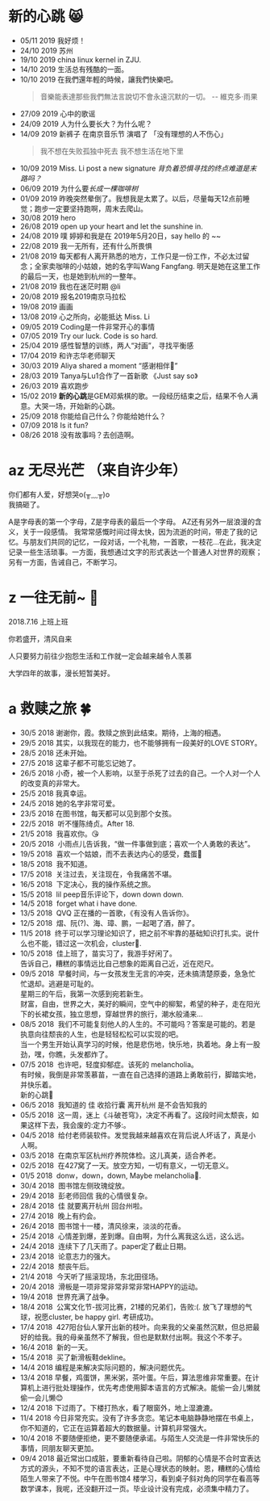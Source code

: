 # 新的心跳 :smile_cat:
* 05/11 2019 我好烦！
* 24/10 2019 苏州
* 19/10 2019 china linux kernel in ZJU.
* 14/10 2019 生活总有残酷的一面。
* 10/10 2019 在我們還年輕的時候，讓我們快樂吧。
  > 音樂能表達那些我們無法言說切不會永遠沉默的一切。 -- 維克多·雨果
* 27/09 2019 心中的歌谣
* 24/09 2019 人为什么要长大？为什么呢？
* 14/09 2019 新裤子 在南京音乐节 演唱了 「没有理想的人不伤心」
  > 我不想在失败孤独中死去 我不想生活在地下里
* 10/09 2019 Miss. Li post a new signature *背负着恐惧寻找的终点难道是末路吗？*
* 06/09 2019 为什么要*长成一棵咖啡树*
* 01/09 2019 昨晚突然晕倒了。我想我是太累了。以后，尽量每天12点前睡觉；跑步一定要坚持跑啊，周末去爬山。
* 30/08 2019 hero
* 26/08 2019 open up your heart and let the sunshine in.
* 24/08 2019 噗 婷婷和我是在 2019年5月20日，say hello 的 ~~
* 22/08 2019 我一无所有，还有什么所畏惧
* 21/08 2019 每天都有人离开熟悉的地方，工作只是一份工作，不必太过留念；全家卖咖啡的小姑娘，她的名字叫Wang Fangfang. 明天是她在这里工作的最后一天，也是她到杭州的一整年。
* 21/08 2019 我也在迷茫时期 @li
* 20/08 2019 报名2019南京马拉松
* 19/08 2019 画画
* 13/08 2019 心之所向，必能抵达 Miss. Li
* 09/05 2019 Coding是一件非常开心的事情
* 07/05 2019 Try our luck. Code is so hard.
* 25/04 2019 感性智慧的训练，两人“对画”，寻找平衡感
* 17/04 2019 和许志华老师聊天
* 30/03 2019 Aliya shared a moment “感谢相伴:pig:”
* 28/03 2019 Tanya与Lu1合作了一首新歌 《Just say so》
* 26/03 2019 喜欢跑步
* 15/02 2019 **新的心跳**是GEM邓紫棋的歌。一段经历结束之后，结果不令人满意。大哭一场，开始新的心跳。
* 25/09 2018 你能给自己什么？你能给她什么？
* 07/09 2018 Is it fun?
* 08/26 2018 没有故事吗？去创造啊。

# az 无尽光芒 （来自许少年）

你们都有人爱，好想哭o(╥﹏╥)o  
我搞砸了。

A是字母表的第一个字母，Z是字母表的最后一个字母。
AZ还有另外一层浪漫的含义，关于一段感情。
我常常感慨时间过得太快，因为流逝的时间，带走了我的记忆。与朋友们共同的记忆，一段对话，一个礼物，一首歌，一枝花...在此，我决定记录一些生活琐事。一方面，我想通过文字的形式表达一个普通人对世界的观察；另有一方面，告诫自己，不断学习。
# z 一往无前~ :rose:

2018.7.16 上班上班

你若盛开，清风自来

人只要努力前往少抱怨生活和工作就一定会越来越令人羡慕

大学四年的故事，漫长短暂美好。

# a 救赎之旅 :four_leaf_clover:
* 30/5 2018  谢谢你，霞。救赎之旅到此结束。期待，上海的相遇。
* 29/5 2018  其实，以我现在的能力，也不能够拥有一段美好的LOVE STORY。
* 28/5 2018  还未开始。
* 27/5 2018  这辈子都不可能忘记她了。
* 26/5 2018  小奇，被一个人影响，以至于杀死了过去的自己。一个人对一个人的改变真的非常大。
* 25/5 2018  我真幸运。
* 24/5 2018  她的名字非常可爱。
* 23/5 2018  在图书馆，每天都可以见到那个女孩。
* 22/5 2018  听不懂陈绮贞。After 18.
* 21/5 2018  我喜欢你。:kissing_heart:
* 20/5 2018  小雨点儿告诉我，“做一件事做到底；喜欢一个人勇敢的表达”。
* 19/5 2018  喜欢一个姑娘，而不去表达内心的感受，蠢蛋:egg:
* 18/5 2018  我不知道。
* 17/5 2018  关注过去，关注现在，令我痛苦不堪。
* 16/5 2018  下定决心，我的操作系统之旅。
* 15/5 2018  lil peep音乐评论下，down down down.
* 14/5 2018  forget what i have done.
* 13/5 2018  QVQ 正在播的一首歌，《有没有人告诉你》。
* 12/5 2018  熠、阮(?)、海、璋、鹏，一起喝了酒，醉了。
* 11/5 2018  终于可以学习理论知识了，把之前不牢靠的基础知识打扎实。说什么也不能，错过这一次机会，cluster:leaves:.
* 10/5 2018  佳上班了，苗实习了，我游手好闲了。<br> 告诉自己，糟糕的事情远比自己想象的距离自己近，近在咫尺。
* 09/5 2018  早餐时间，与一女孩发生无言的冲突，还未搞清楚原委，急急忙忙退却。逃避是可耻的。<br>星期三的午后，我第一次感到宛若新生。<br>财富，自由，世界之大，美好的瞬间，空气中的柳絮，希望的种子，走在阳光下的长裙女孩，独立思想，穿越世界的旅行，潮水般涌来...
* 08/5 2018  我们不可能复刻他人的人生的。不可能吗？答案是可能的。若是执意向往颓丧的人生，也是轻轻松松可以实现的吧。<br> 当一个男生开始认真学习的时候，他是悲伤地，快乐地，执着地。身上有一股劲，嘿，你瞧，头发都炸了。
* 07/5 2018  也许吧，轻度抑郁症。该死的 melancholia。<br> 有时候，我倒是非常羡慕苗，一直在自己选择的道路上勇敢前行，脚踏实地，并快乐着。<br> 新的心跳:heartbeat:
* 06/5 2018  我知道的 佳 收拾行囊 离开杭州 是不会告知我的
* 05/5 2018  这一周，迷上《斗破苍穹》，决定不再看了。这段时间太颓丧，如果这样下去，我会废的:定力不够:。
* 04/5 2018  给付老师装软件。发觉我越来越喜欢在背后说人坏话了，真是小人啊。
* 03/5 2018  在南京军区杭州疗养院体检。这儿真美，适合养老。
* 02/5 2018  在427窝了一天。放空方知，一切有意义，一切无意义。
* 01/5 2018  donw，down，down, Maybe melancholia:love_letter:.
* 30/4 2018  图书馆左侧玫瑰绽放。
* 29/4 2018  彭老师回信 我的心情很复杂。
* 28/4 2018  佳 就要离开杭州 回台州啦。
* 27/4 2018  晚上有约会。
* 26/4 2018  图书馆十一楼，清风徐来，淡淡的花香。
* 25/4 2018  心情差到爆，差到爆。自由啊，为什么离我这么远，这么远。
* 24/4 2018  连续下了几天雨了。paper定了截止日期。
* 23/4 2018  论意志力的强大。
* 22/4 2018  颓丧午后。
* 21/4 2018  今天听了摇滚现场，东北田径场。
* 20/4 2018  滑板是一项非常非常非常非常HAPPY的运动。
* 19/4 2018  世界充满了战争。
* 18/4 2018  公寓文化节-拔河比赛，21楼的兄弟们，告败:(. 放飞了理想的气球，祝愿cluster, be happy girl. 考研成功。
* 17/4 2018  427阳台仙人掌开出新的枝叶。向来我的父亲虽然沉默，但总把最好的给我。我的母亲虽然不了解我，但也是默默付出啊。我这个不孝子。
* 16/4 2018  新的一天。
* 15/4 2018  买了新滑板鞋dekline。
* 14/4 2018  编程是来解决实际问题的，解决问题优先。
* 13/4 2018  早餐，鸡蛋饼，黑米粥，茶叶蛋。午后，算法思维非常重要。在计算机上进行批处理操作，优先考虑使用脚本语言的方式解决。能偷一会儿懒就偷一会儿懒:blush:
* 12/4 2018  下过雨了。下楼打热水，看了眼窗外，地上湿漉漉。
* 11/4 2018  今日非常充实。没有了许多贪恋。笔记本电脑静静地摆在书桌上，你不知道的，它正在运算着超大的数据量。计算机非常强大。
* 10/4 2018  不要随便拒绝，更不要随便承诺。与陌生人交流是一件非常快乐的事情，同朋友聊天更加。
* 09/4 2018  最近常出口成脏，要重新看待自己啦。阴郁的心情是不合时宜表达方式的源头，不知不觉的语言表达，正是心理状态的映射。恩，糟糕的心情给陌生人带来了不悦。中午在图书馆4  楼学习，看到桌子斜对角的同学在看高等数学课本，我呢，还没翻开过一页。毕业设计没有完成，必须集中精力了。
